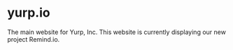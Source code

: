 # yurp.io
The main website for Yurp, Inc. This website is currently displaying our new project Remind.io.
